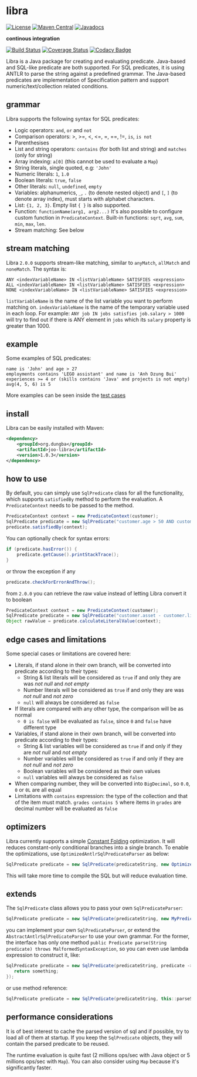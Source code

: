 # libra
[![License](https://img.shields.io/github/license/dungba88/libra.svg?maxAge=2592000)](LICENSE)
[![Maven Central](https://img.shields.io/maven-central/v/org.dungba/joo-libra.svg?maxAge=604800)](http://mvnrepository.com/artifact/org.dungba/joo-libra)
[![Javadocs](http://javadoc.io/badge/org.dungba/joo-libra.svg)](http://javadoc.io/doc/org.dungba/joo-libra)

**continous integration**

[![Build Status](https://travis-ci.org/dungba88/libra.svg?branch=master)](https://travis-ci.org/dungba88/libra)
[![Coverage Status](https://coveralls.io/repos/github/dungba88/libra/badge.svg?branch=master&maxAge=86400)](https://coveralls.io/github/dungba88/libra?branch=master)
[![Codacy Badge](https://api.codacy.com/project/badge/Grade/b5162a68d84944299bd36ebdfd56987b)](https://www.codacy.com/app/dungba88/libra?utm_source=github.com&amp;utm_medium=referral&amp;utm_content=dungba88/libra&amp;utm_campaign=Badge_Grade)

Libra is a Java package for creating and evaluating predicate. Java-based and SQL-like predicate are both supported. For SQL predicates, it is using ANTLR to parse the string against a predefined grammar. The Java-based predicates are implementation of Specification pattern and support numeric/text/collection related conditions.

## grammar

Libra supports the following syntax for SQL predicates:

- Logic operators: `and`, `or` and `not`
- Comparison operators: >, >=, <, <=, =, ==, !=, `is`, `is not`
- Parenthesises
- List and string operators: `contains` (for both list and string) and `matches` (only for string)
- Array indexing: `a[0]` (this cannot be used to evaluate a `Map`)
- String literals, single quoted, e.g: `'John'`
- Numeric literals: `1`, `1.0`
- Boolean literals: `true`, `false`
- Other literals: `null`, `undefined`, `empty`
- Variables: alphanumerics, `_`, `.` (to denote nested object) and `[`, `]` (to denote array index), must starts with alphabet characters.
- List: `{1, 2, 3}`. Empty list `{ }` is also supported. 
- Function: `functionName(arg1, arg2...)` It's also possible to configure custom function in `PredicateContext`. Built-in functions: `sqrt`, `avg`, `sum`, `min`, `max`, `len`.
- Stream matching: See below

## stream matching

Libra `2.0.0` supports stream-like matching, similar to `anyMatch`, `allMatch` and `noneMatch`. The syntax is:

```
ANY <indexVariableName> IN <listVariableName> SATISFIES <expression>
ALL <indexVariableName> IN <listVariableName> SATISFIES <expression>
NONE <indexVariableName> IN <listVariableName> SATISFIES <expression>
```

`listVariableName` is the name of the list variable you want to perform matching on. `indexVariableName` is the name of the temporary variable used in each loop. For example: `ANY job IN jobs satisfies job.salary > 1000` will try to find out if there is ANY element in `jobs` which its `salary` property is greater than 1000.

## example

Some examples of SQL predicates:

```
name is 'John' and age > 27
employments contains 'LEGO assistant' and name is 'Anh Dzung Bui'
experiences >= 4 or (skills contains 'Java' and projects is not empty)
avg(4, 5, 6) is 5
```

More examples can be seen inside the [test cases](https://github.com/dungba88/libra/tree/master/src/test/java/org/joo/libra/test)

## install

Libra can be easily installed with Maven:

```xml
<dependency>
    <groupId>org.dungba</groupId>
    <artifactId>joo-libra</artifactId>
    <version>1.0.3</version>
</dependency>
```

## how to use

By default, you can simply use `SqlPredicate` class for all the functionality, which supports `satisfiedBy` method to perform the evaluation. A `PredicateContext` needs to be passed to the method.

```java
PredicateContext context = new PredicateContext(customer);
SqlPredicate predicate = new SqlPredicate("customer.age > 50 AND customer.isResidence is true");
predicate.satisfiedBy(context);
```

You can optionally check for syntax errors:
```java
if (predicate.hasError()) {
    predicate.getCause().printStackTrace();
}
```

or throw the exception if any
```java
predicate.checkForErrorAndThrow();
```

from `2.0.0` you can retrieve the raw value instead of letting Libra convert it to boolean
```java
PredicateContext context = new PredicateContext(customer);
SqlPredicate predicate = new SqlPredicate("customer.asset - customer.liability");
Object rawValue = predicate.calculateLiteralValue(context);
```

## edge cases and limitations

Some special cases or limitations are covered here:
- Literals, if stand alone in their own branch, will be converted into predicate according to their types:
  + String & list literals will be considered as `true` if and only they are was *not null* and *not empty*
  + Number literals will be considered as `true` if and only they are was *not null* and *not zero*
  + `null` will always be considered as `false`
- If literals are compared with any other type, the comparison will be as normal
  + `0 is false` will be evaluated as `false`, since `0` and `false` have different type
- Variables, if stand alone in their own branch, will be converted into predicate according to their types:
  + String & list variables will be considered as `true` if and only if they are *not null* and *not empty*
  + Number variables will be considered as `true` if and only if they are *not null* and *not zero*
  + Boolean variables will be considered as their own values
  + `null` variables will always be considered as `false`
- When comparing number, they will be converted into `BigDecimal`, so `0.0`, `0` or `0L` are all equal
- Limitations with `contains` expression: the type of the collection and that of the item must match. `grades contains 5` where items in `grades` are decimal number will be evaluated as `false`

## optimizers

Libra currently supports a simple [Constant Folding](https://en.wikipedia.org/wiki/Constant_folding) optimization. It will reduces constant-only conditional branches into a single branch. To enable the optimizations, use `OptimizedAntlrSqlPredicateParser` as below:

```java
SqlPredicate predicate = new SqlPredicate(predicateString, new OptimizedAntlrSqlPredicateParser());
```

This will take more time to compile the SQL but will reduce evaluation time.

## extends

The `SqlPredicate` class allows you to pass your own `SqlPredicateParser`:

```java
SqlPredicate predicate = new SqlPredicate(predicateString, new MyPredicateParser());
```

you can implement your own `SqlPredicateParser`, or extend the `AbstractAntlrSqlPredicateParser` to use your own grammar. For the former, the interface has only one method `public Predicate parse(String predicate) throws MalformedSyntaxException`, so you can even use lambda expression to construct it, like:

```java
SqlPredicate predicate = new SqlPredicate(predicateString, predicate -> {
   return something; 
});
```

or use method reference:

```java
SqlPredicate predicate = new SqlPredicate(predicateString, this::parseSql);
```

## performance considerations

It is of best interest to cache the parsed version of sql and if possible, try to load all of them at startup. If you keep the `SqlPredicate` objects, they will contain the parsed predicate to be reused.

The runtime evaluation is quite fast (2 millions ops/sec with Java object or 5 millions ops/sec with `Map`). You can also consider using `Map` because it's significantly faster.
